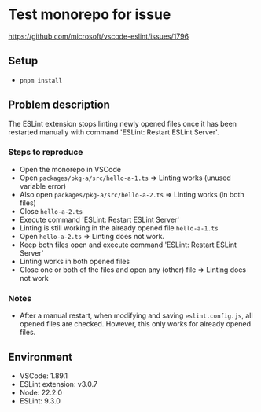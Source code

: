 # Test monorepo for issue
https://github.com/microsoft/vscode-eslint/issues/1796

## Setup
- `pnpm install`

## Problem description
The ESLint extension stops linting newly opened files once it has been restarted manually with command 'ESLint: Restart ESLint Server'.

### Steps to reproduce
- Open the monorepo in VSCode
- Open `packages/pkg-a/src/hello-a-1.ts` => Linting works (unused variable error)
- Also open `packages/pkg-a/src/hello-a-2.ts` => Linting works (in both files)
- Close `hello-a-2.ts`
- Execute command 'ESLint: Restart ESLint Server'
- Linting is still working in the already opened file `hello-a-1.ts`
- Open `hello-a-2.ts` => Linting does not work.
- Keep both files open and execute command 'ESLint: Restart ESLint Server'
- Linting works in both opened files
- Close one or both of the files and open any (other) file => Linting does not work

### Notes
- After a manual restart, when modifying and saving `eslint.config.js`, all opened files are checked. However, this only works for already opened files.

## Environment
- VSCode: 1.89.1
- ESLint extension: v3.0.7
- Node: 22.2.0
- ESLint: 9.3.0
